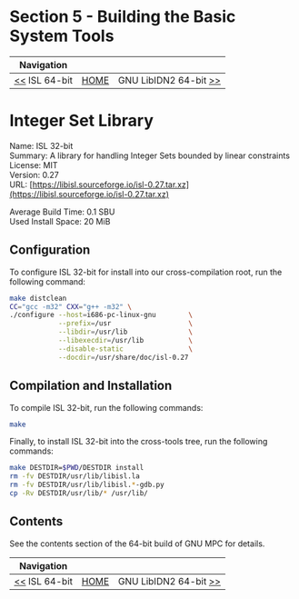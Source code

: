 # Section 5 - Building the Basic System Tools

| Navigation |||
| --- | --- | ---: |
| [<<](./ISL64bit.md) ISL 64-bit | [HOME](../README.md) | GNU LibIDN2 64-bit [>>](./libidn2-64bit.md) |

# Integer Set Library

Name: ISL 32-bit<br />
Summary: A library for handling Integer Sets bounded by linear constraints<br />
License: MIT<br />
Version: 0.27<br />
URL: [https://libisl.sourceforge.io/isl-0.27.tar.xz](https://libisl.sourceforge.io/isl-0.27.tar.xz)<br />

Average Build Time: 0.1 SBU<br />
Used Install Space: 20 MiB<br />

## Configuration

To configure ISL 32-bit for install into our cross-compilation root, run the following command:

```bash
make distclean
CC="gcc -m32" CXX="g++ -m32" \
./configure --host=i686-pc-linux-gnu        \
            --prefix=/usr                   \
            --libdir=/usr/lib               \
            --libexecdir=/usr/lib           \
            --disable-static                \
            --docdir=/usr/share/doc/isl-0.27
```

## Compilation and Installation

To compile ISL 32-bit, run the following commands:

```bash
make
```

Finally, to install ISL 32-bit into the cross-tools tree, run the following commands:

```bash
make DESTDIR=$PWD/DESTDIR install
rm -fv DESTDIR/usr/lib/libisl.la
rm -fv DESTDIR/usr/lib/libisl.*-gdb.py
cp -Rv DESTDIR/usr/lib/* /usr/lib/
```

## Contents

See the contents section of the 64-bit build of GNU MPC for details.

| Navigation |||
| --- | --- | ---: |
| [<<](./ISL64bit.md) ISL 64-bit | [HOME](../README.md) | GNU LibIDN2 64-bit [>>](./libidn2-64bit.md) |
